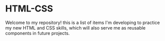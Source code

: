 # HTML-CSS
Welcome to my repository! this is a list of items I'm developing to practice my new HTML and CSS skills, which will also serve me as reusable components in future projects.
